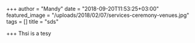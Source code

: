 +++
author = "Mandy"
date = "2018-09-20T11:53:25+03:00"
featured_image = "/uploads/2018/02/07/services-ceremony-venues.jpg"
tags = []
title = "sds"

+++
Thsi is a tesy